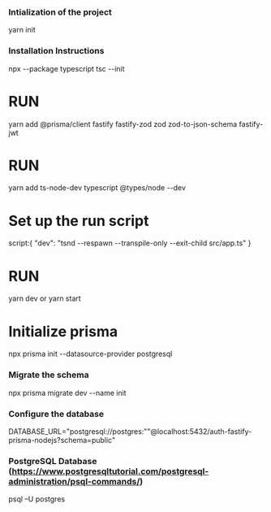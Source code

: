 ### Intialization of the project
yarn init

### Installation Instructions
npx --package typescript tsc --init
 # RUN
 yarn add @prisma/client fastify fastify-zod zod zod-to-json-schema fastify-jwt
 # RUN
yarn add ts-node-dev typescript @types/node --dev 

 
 # Set up the run script

 script:{
    "dev": "tsnd --respawn --transpile-only --exit-child src/app.ts"
 }


 # RUN
 yarn dev or yarn start

 # Initialize prisma

 npx prisma init --datasource-provider postgresql


 ### Migrate the schema

 npx prisma migrate dev --name init

 ### Configure the database

DATABASE_URL="postgresql://postgres:""@localhost:5432/auth-fastify-prisma-nodejs?schema=public"


### PostgreSQL Database (https://www.postgresqltutorial.com/postgresql-administration/psql-commands/)
psql –U postgres

